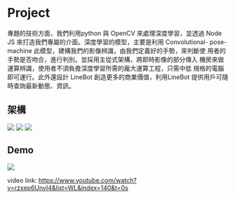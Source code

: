 # Project

專題的技術方面，我們利用python 與 OpenCV 來處理深度學習，並透過 Node JS 來打造我們專屬的介面。深度學習的模型，主要是利用 Convolutional- pose-machine 此模型，建構我們的影像辨識，由我們定義好的手勢，來判斷使 用者的手勢是否吻合，進行判別。並採用主從式架構，將即時影像的部分傳入 機房來做運算辨識，使用者不須負擔深度學習所需的龐大運算工程，只需中低 規格的電腦即可運行。此外還設計 LineBot 創造更多的商業價值，利用LineBot 提供用戶可隨時查詢最新動態、資訊。

## 架構
![](https://i.imgur.com/YCHoYPL.png)
![](https://i.imgur.com/18j8Ie3.png)
![](https://i.imgur.com/U7JiBci.png)
## Demo
![](https://i.imgur.com/0af2XiO.png)

video link: https://www.youtube.com/watch?v=rzxep6UnyI4&list=WL&index=140&t=0s
